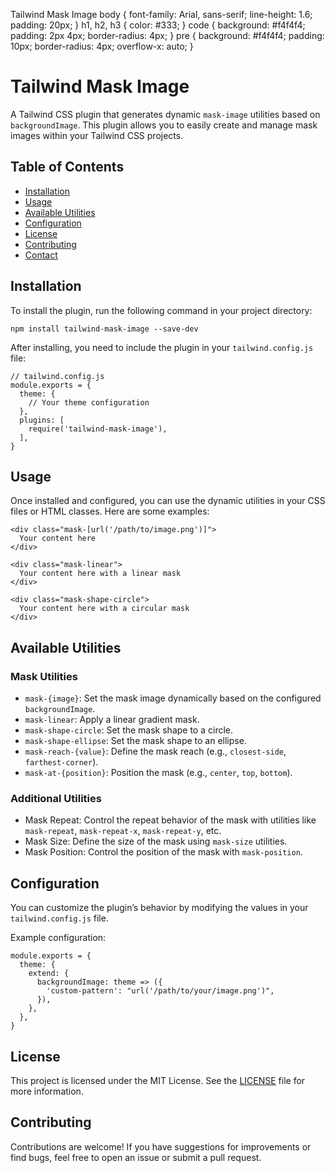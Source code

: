   Tailwind Mask Image body { font-family: Arial, sans-serif; line-height: 1.6; padding: 20px; } h1, h2, h3 { color: #333; } code { background: #f4f4f4; padding: 2px 4px; border-radius: 4px; } pre { background: #f4f4f4; padding: 10px; border-radius: 4px; overflow-x: auto; }

Tailwind Mask Image
===================

A Tailwind CSS plugin that generates dynamic `mask-image` utilities based on `backgroundImage`. This plugin allows you to easily create and manage mask images within your Tailwind CSS projects.

Table of Contents
-----------------

*   [Installation](#installation)
*   [Usage](#usage)
*   [Available Utilities](#available-utilities)
*   [Configuration](#configuration)
*   [License](#license)
*   [Contributing](#contributing)
*   [Contact](#contact)

Installation
------------

To install the plugin, run the following command in your project directory:

    npm install tailwind-mask-image --save-dev

After installing, you need to include the plugin in your `tailwind.config.js` file:

    // tailwind.config.js
    module.exports = {
      theme: {
        // Your theme configuration
      },
      plugins: [
        require('tailwind-mask-image'),
      ],
    }
    

Usage
-----

Once installed and configured, you can use the dynamic utilities in your CSS files or HTML classes. Here are some examples:

    <div class="mask-[url('/path/to/image.png')]">
      Your content here
    </div>
    
    <div class="mask-linear">
      Your content here with a linear mask
    </div>
    
    <div class="mask-shape-circle">
      Your content here with a circular mask
    </div>
    

Available Utilities
-------------------

### Mask Utilities

*   `mask-{image}`: Set the mask image dynamically based on the configured `backgroundImage`.
*   `mask-linear`: Apply a linear gradient mask.
*   `mask-shape-circle`: Set the mask shape to a circle.
*   `mask-shape-ellipse`: Set the mask shape to an ellipse.
*   `mask-reach-{value}`: Define the mask reach (e.g., `closest-side`, `farthest-corner`).
*   `mask-at-{position}`: Position the mask (e.g., `center`, `top`, `bottom`).

### Additional Utilities

*   Mask Repeat: Control the repeat behavior of the mask with utilities like `mask-repeat`, `mask-repeat-x`, `mask-repeat-y`, etc.
*   Mask Size: Define the size of the mask using `mask-size` utilities.
*   Mask Position: Control the position of the mask with `mask-position`.

Configuration
-------------

You can customize the plugin’s behavior by modifying the values in your `tailwind.config.js` file.

Example configuration:

    module.exports = {
      theme: {
        extend: {
          backgroundImage: theme => ({
            'custom-pattern': "url('/path/to/your/image.png')",
          }),
        },
      },
    }
    

License
-------

This project is licensed under the MIT License. See the [LICENSE](LICENSE) file for more information.

Contributing
------------

Contributions are welcome! If you have suggestions for improvements or find bugs, feel free to open an issue or submit a pull request.
